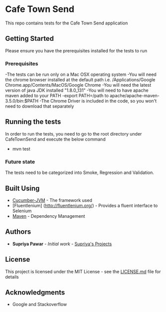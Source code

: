 # Cafe Town Send

This repo contains tests for the Cafe Town Send application

## Getting Started

Please ensure you have the prerequisites installed for the tests to run

### Prerequisites

-The tests can be run only on a Mac OSX operating system
-You will need the chrome browser installed at the default path i.e. /Applications/Google Chrome.app/Contents/MacOS/Google Chrome
-You will need the latest version of java JDK installed "1.8.0_131"
-You will need to have apache maven added to your PATH
-export PATH=/path to apache/apache-maven-3.5.0/bin:$PATH
-The Chrome Driver is included in the code, so you won't need to download that separately

## Running the tests

In order to run the tests, you need to go to the root directory under CafeTownSend and execute the below command

* mvn test

### Future state

The tests need to be categorized into Smoke, Regression and Validation.

## Built Using

* [Cucumber-JVM](https://cucumber.io/docs/reference/jvm) - The framework used
* [Fluentlenium] (http://fluentlenium.org/) - Provides a fluent interface to Selenium
* [Maven](https://maven.apache.org/) - Dependency Management

## Authors

* **Supriya Pawar** - *Initial work* - [Supriya's Projects](https://github.com/SupriyaProjects)

## License

This project is licensed under the MIT License - see the [LICENSE.md](LICENSE.md) file for details

## Acknowledgments

* Google and Stackoverflow